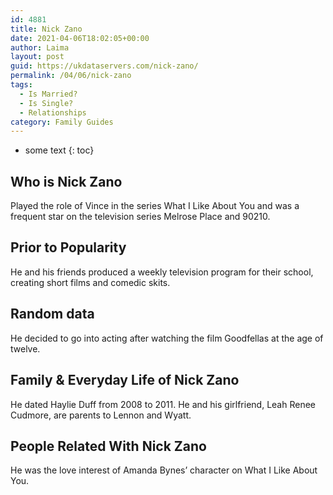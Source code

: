 ```yaml
---
id: 4881
title: Nick Zano
date: 2021-04-06T18:02:05+00:00
author: Laima
layout: post
guid: https://ukdataservers.com/nick-zano/
permalink: /04/06/nick-zano
tags:
  - Is Married?
  - Is Single?
  - Relationships
category: Family Guides
---
```


* some text
{: toc}


## Who is Nick Zano
                  
                  
                  
Played the role of Vince in the series What I Like About You and was a frequent star on the television series Melrose Place and 90210.
                  
              
            
              
            
                
                
                
## Prior to Popularity
                  
                  
                  
He and his friends produced a weekly television program for their school, creating short films and comedic skits.
                  
              
            
              
            
                
                
                
## Random data
                  
                  
                  
He decided to go into acting after watching the film Goodfellas at the age of twelve.
                  
              
            
              
            
                
                
                
## Family & Everyday Life of Nick Zano
                  
                  
                  
He dated Haylie Duff from 2008 to 2011. He and his girlfriend, Leah Renee Cudmore, are parents to Lennon and Wyatt.
                  
              
            
              
            
                
                
                
## People Related With Nick Zano
                  
                  
                  
He was the love interest of Amanda Bynes&#8217; character on What I Like About You.
                  
              
            
              
            
                
              
            
              
              
            
            
              
            
          
          
          
